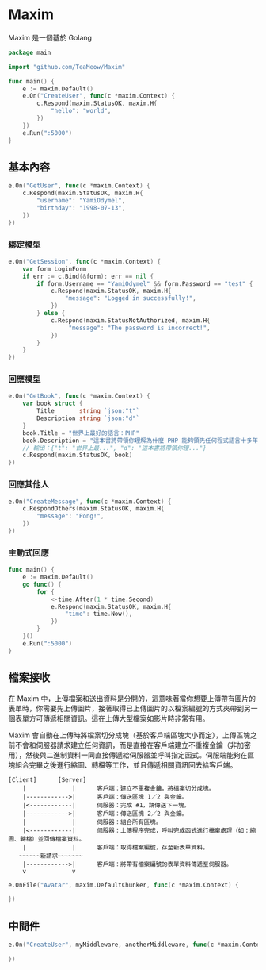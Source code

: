 # Maxim

Maxim 是一個基於 Golang

```go
package main

import "github.com/TeaMeow/Maxim"

func main() {
    e := maxim.Default()
    e.On("CreateUser", func(c *maxim.Context) {
        c.Respond(maxim.StatusOK, maxim.H{
            "hello": "world",
        })
    })
    e.Run(":5000")
}
```

## 基本內容

```go
e.On("GetUser", func(c *maxim.Context) {
    c.Respond(maxim.StatusOK, maxim.H{
        "username": "YamiOdymel",
        "birthday": "1998-07-13",
    })
})
```

### 綁定模型

```go
e.On("GetSession", func(c *maxim.Context) {
    var form LoginForm
    if err := c.Bind(&form); err == nil {
        if form.Username == "YamiOdymel" && form.Password == "test" {
            c.Respond(maxim.StatusOK, maxim.H{
                "message": "Logged in successfully!",
            })
        } else {
            c.Respond(maxim.StatusNotAuthorized, maxim.H{
                 "message": "The password is incorrect!",
            })
        }
    }
})
```

### 回應模型

```go
e.On("GetBook", func(c *maxim.Context) {
    var book struct {
        Title       string `json:"t"`
        Description string `json:"d"`
    }
    book.Title = "世界上最好的語言：PHP"
    book.Description = "這本書將帶領你理解為什麼 PHP 能夠領先任何程式語言十多年。"
    // 輸出：{"t": "世界上最...", "d": "這本書將帶領你理..."}
    c.Respond(maxim.StatusOK, book)
})
```

### 回應其他人

```go
e.On("CreateMessage", func(c *maxim.Context) {
    c.RespondOthers(maxim.StatusOK, maxim.H{
        "message": "Pong!",
    })
})
```

### 主動式回應

```go
func main() {
    e := maxim.Default()
    go func() {
        for {
            <-time.After(1 * time.Second)
            e.Respond(maxim.StatusOK, maxim.H{
                "time": time.Now(),
            })
        }
    }()
    e.Run(":5000")
}
```

## 檔案接收

在 Maxim 中，上傳檔案和送出資料是分開的，這意味著當你想要上傳帶有圖片的表單時，你需要先上傳圖片，接著取得已上傳圖片的以檔案編號的方式夾帶到另一個表單方可傳遞相關資訊。這在上傳大型檔案如影片時非常有用。

Maxim 會自動在上傳時將檔案切分成塊（基於客戶端區塊大小而定），上傳區塊之前不會和伺服器請求建立任何資訊，而是直接在客戶端建立不重複金鑰（非加密用），然後與二進制資料一同直接傳遞給伺服器並呼叫指定函式。伺服端能夠在區塊組合完畢之後進行縮圖、轉檔等工作，並且傳遞相關資訊回去給客戶端。

```
[Client]      [Server]
    |             |      客戶端：建立不重複金鑰，將檔案切分成塊。
    |------------>|      客戶端：傳送區塊 1／2 與金鑰。
    |<------------|      伺服器：完成 #1，請傳送下一塊。
    |------------>|      客戶端：傳送區塊 2／2 與金鑰。
    |             |      伺服器：組合所有區塊。
    |<------------|      伺服器：上傳程序完成，呼叫完成函式進行檔案處理（如：縮圖、轉檔）並回傳檔案資料。
    |             |      客戶端：取得檔案編號，存至新表單資料。
   ~~~~~~新請求~~~~~~~
    |------------>|      客戶端：將帶有檔案編號的表單資料傳遞至伺服器。
    v             v
```


```go
e.OnFile("Avatar", maxim.DefaultChunker, func(c *maxim.Context) {

})
```

## 中間件

```go
e.On("CreateUser", myMiddleware, anotherMiddleware, func(c *maxim.Context) {

})
```


